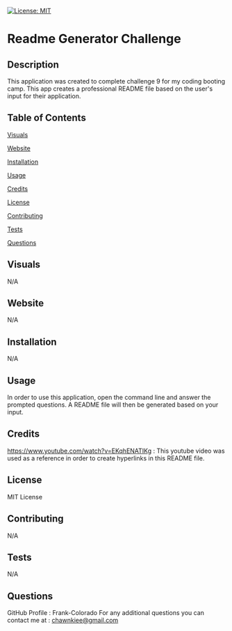 [![License: MIT](https://img.shields.io/badge/License-MIT-yellow.svg)](https://opensource.org/licenses/MIT)

# Readme Generator Challenge

## Description

This application was created to complete challenge 9 for my coding booting camp. This app creates a professional README file based on the user's input for their application.

## Table of Contents

[Visuals](#visuals)

[Website](#website)

[Installation](#installation)

[Usage](#usage)

[Credits](#credits)

[License](#license)

[Contributing](#contributing)

[Tests](#tests)

[Questions](#questions)

## Visuals

N/A

## Website

N/A

## Installation

N/A

## Usage

In order to use this application, open the command line and answer the prompted questions. A README file will then be generated based on your input.

## Credits

https://www.youtube.com/watch?v=EKqhENATIKg : This youtube video was used as a reference in order to create hyperlinks in this README file.

## License

MIT License

## Contributing

N/A

## Tests

N/A

## Questions

GitHub Profile : Frank-Colorado
For any additional questions you can contact me at : chawnkiee@gmail.com
